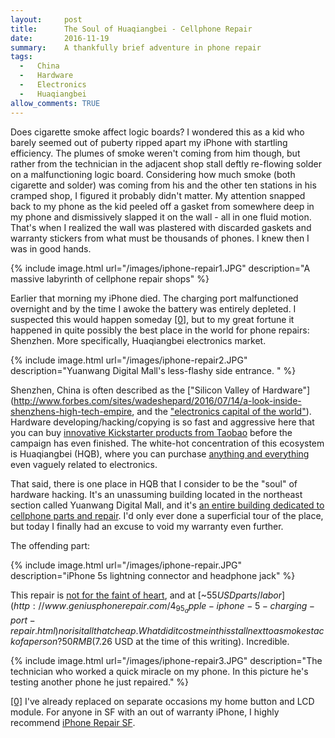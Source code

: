 ```yaml
---
layout:     post
title:      The Soul of Huaqiangbei - Cellphone Repair
date:       2016-11-19
summary:    A thankfully brief adventure in phone repair
tags: 
  -   China 
  -   Hardware
  -   Electronics
  -   Huaqiangbei
allow_comments: TRUE
---
```


Does cigarette smoke affect logic boards? I wondered this as a kid who barely seemed out of puberty ripped apart my iPhone with startling efficiency. The plumes of smoke weren't coming from him though, but rather from the technician in the adjacent shop stall deftly re-flowing solder on a malfunctioning logic board. Considering how much smoke (both cigarette and solder) was coming from his and the other ten stations in his cramped shop, I figured it probably didn't matter. My attention snapped back to my phone as the kid peeled off a gasket from somewhere deep in my phone and dismissively slapped it on the wall - all in one fluid motion. That's when I realized the wall was plastered with discarded gaskets and warranty stickers from what must be thousands of phones. I knew then I was in good hands.   

{% include image.html url="/images/iphone-repair1.JPG" description="A massive labyrinth of cellphone repair shops" %}

Earlier that morning my iPhone died. The charging port malfunctioned overnight and by the time I awoke the battery was entirely depleted. I suspected this would happen someday <a id="00" href="#01">[0]</a>, but to my great fortune it happened in quite possibly the best place in the world for phone repairs: Shenzhen. More specifically, Huaqiangbei electronics market.

{% include image.html url="/images/iphone-repair2.JPG" description="Yuanwang Digital Mall's less-flashy side entrance. " %}

Shenzhen, China is often described as the ["Silicon Valley of Hardware"](http://www.forbes.com/sites/wadeshepard/2016/07/14/a-look-inside-shenzhens-high-tech-empire, and the ["electronics capital of the world"](http://makezine.com/2015/06/15/making-in-shenzhen/)). Hardware developing/hacking/copying is so fast and aggressive here that you can buy [innovative Kickstarter products from Taobao](http://qz.com/771727/chinas-factories-in-shenzhen-can-copy-products-at-breakneck-speed-and-its-time-for-the-rest-of-the-world-to-get-over-it/) before the campaign has even finished. The white-hot concentration of this ecosystem is Huaqiangbei (HQB), where you can purchase [anything and everything](https://shift.newco.co/what-50-buys-you-at-huaqiangbei-the-worlds-most-fascinating-electronics-market-f0384d9fca32#.dogdu2rld) even vaguely related to electronics. 

That said, there is one place in HQB that I consider to be the "soul" of hardware hacking. It's an unassuming building located in the northeast section called Yuanwang Digital Mall, and it's [an entire building dedicated to cellphone parts and repair](https://www.engadget.com/2011/06/15/shenzhen-mobile-phone-market-going-deeper-inside-huaqiangbei/). I'd only ever done a superficial tour of the place, but today I finally had an excuse to void my warranty even further. 

The offending part:

{% include image.html url="/images/iphone-repair.JPG" description="iPhone 5s lightning connector and headphone jack" %}

This repair is [not for the faint of heart](https://www.ifixit.com/Guide/iPhone+5s+Lightning+Connector+Replacement/20261), and at [~$55 USD parts/labor](http://www.geniusphonerepair.com/4_95_apple-iphone-5-charging-port-repair.html) nor is it all that cheap. What did it cost me in this stall next to a smoke stack of a person? 50 RMB ($7.26 USD at the time of this writing). Incredible. 

{% include image.html url="/images/iphone-repair3.JPG" description="The technician who worked a quick miracle on my phone. In this picture he's testing another phone he just repaired." %}

<a id="01" href="#00">[0]</a> I've already replaced on separate occasions my home button and LCD module. For anyone in SF with an out of warranty iPhone, I highly recommend [iPhone Repair SF](http://www.iphonerepairsf.com/). 